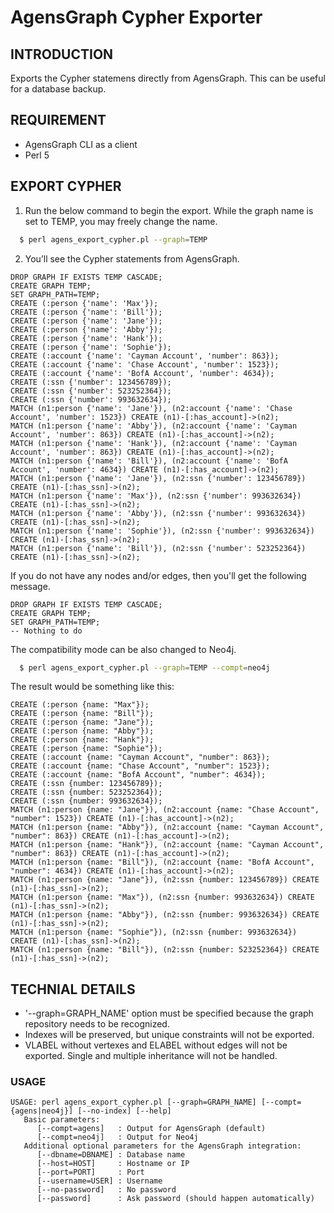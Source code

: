 # AgensGraph Cypher Exporter

## INTRODUCTION
Exports the Cypher statemens directly from AgensGraph. This can be useful for a database backup.

## REQUIREMENT
* AgensGraph CLI as a client
* Perl 5

## EXPORT CYPHER
1. Run the below command to begin the export. While the graph name is set to TEMP, you may freely change the name.

```sh
  $ perl agens_export_cypher.pl --graph=TEMP
```

2. You’ll see the Cypher statements from AgensGraph.
```
DROP GRAPH IF EXISTS TEMP CASCADE;
CREATE GRAPH TEMP;
SET GRAPH_PATH=TEMP;
CREATE (:person {'name': 'Max'});
CREATE (:person {'name': 'Bill'});
CREATE (:person {'name': 'Jane'});
CREATE (:person {'name': 'Abby'});
CREATE (:person {'name': 'Hank'});
CREATE (:person {'name': 'Sophie'});
CREATE (:account {'name': 'Cayman Account', 'number': 863});
CREATE (:account {'name': 'Chase Account', 'number': 1523});
CREATE (:account {'name': 'BofA Account', 'number': 4634});
CREATE (:ssn {'number': 123456789});
CREATE (:ssn {'number': 523252364});
CREATE (:ssn {'number': 993632634});
MATCH (n1:person {'name': 'Jane'}), (n2:account {'name': 'Chase Account', 'number': 1523}) CREATE (n1)-[:has_account]->(n2);
MATCH (n1:person {'name': 'Abby'}), (n2:account {'name': 'Cayman Account', 'number': 863}) CREATE (n1)-[:has_account]->(n2);
MATCH (n1:person {'name': 'Hank'}), (n2:account {'name': 'Cayman Account', 'number': 863}) CREATE (n1)-[:has_account]->(n2);
MATCH (n1:person {'name': 'Bill'}), (n2:account {'name': 'BofA Account', 'number': 4634}) CREATE (n1)-[:has_account]->(n2);
MATCH (n1:person {'name': 'Jane'}), (n2:ssn {'number': 123456789}) CREATE (n1)-[:has_ssn]->(n2);
MATCH (n1:person {'name': 'Max'}), (n2:ssn {'number': 993632634}) CREATE (n1)-[:has_ssn]->(n2);
MATCH (n1:person {'name': 'Abby'}), (n2:ssn {'number': 993632634}) CREATE (n1)-[:has_ssn]->(n2);
MATCH (n1:person {'name': 'Sophie'}), (n2:ssn {'number': 993632634}) CREATE (n1)-[:has_ssn]->(n2);
MATCH (n1:person {'name': 'Bill'}), (n2:ssn {'number': 523252364}) CREATE (n1)-[:has_ssn]->(n2);
```

If you do not have any nodes and/or edges, then you'll get the following message.
```
DROP GRAPH IF EXISTS TEMP CASCADE;
CREATE GRAPH TEMP;
SET GRAPH_PATH=TEMP;
-- Nothing to do
```

The compatibility mode can be also changed to Neo4j.
```sh
  $ perl agens_export_cypher.pl --graph=TEMP --compt=neo4j
```

The result would be something like this:
```
CREATE (:person {name: "Max"});
CREATE (:person {name: "Bill"});
CREATE (:person {name: "Jane"});
CREATE (:person {name: "Abby"});
CREATE (:person {name: "Hank"});
CREATE (:person {name: "Sophie"});
CREATE (:account {name: "Cayman Account", "number": 863});
CREATE (:account {name: "Chase Account", "number": 1523});
CREATE (:account {name: "BofA Account", "number": 4634});
CREATE (:ssn {number: 123456789});
CREATE (:ssn {number: 523252364});
CREATE (:ssn {number: 993632634});
MATCH (n1:person {name: "Jane"}), (n2:account {name: "Chase Account", "number": 1523}) CREATE (n1)-[:has_account]->(n2);
MATCH (n1:person {name: "Abby"}), (n2:account {name: "Cayman Account", "number": 863}) CREATE (n1)-[:has_account]->(n2);
MATCH (n1:person {name: "Hank"}), (n2:account {name: "Cayman Account", "number": 863}) CREATE (n1)-[:has_account]->(n2);
MATCH (n1:person {name: "Bill"}), (n2:account {name: "BofA Account", "number": 4634}) CREATE (n1)-[:has_account]->(n2);
MATCH (n1:person {name: "Jane"}), (n2:ssn {number: 123456789}) CREATE (n1)-[:has_ssn]->(n2);
MATCH (n1:person {name: "Max"}), (n2:ssn {number: 993632634}) CREATE (n1)-[:has_ssn]->(n2);
MATCH (n1:person {name: "Abby"}), (n2:ssn {number: 993632634}) CREATE (n1)-[:has_ssn]->(n2);
MATCH (n1:person {name: "Sophie"}), (n2:ssn {number: 993632634}) CREATE (n1)-[:has_ssn]->(n2);
MATCH (n1:person {name: "Bill"}), (n2:ssn {number: 523252364}) CREATE (n1)-[:has_ssn]->(n2);
```

## TECHNIAL DETAILS
* '--graph=GRAPH_NAME' option must be specified because the graph repository needs to be recognized.
* Indexes will be preserved, but unique constraints will not be exported.
* VLABEL without vertexes and ELABEL without edges will not be exported. Single and multiple inheritance will not be handled.

### USAGE
```
USAGE: perl agens_export_cypher.pl [--graph=GRAPH_NAME] [--compt={agens|neo4j}] [--no-index] [--help]
   Basic parameters:
      [--compt=agens]   : Output for AgensGraph (default)
      [--compt=neo4j]   : Output for Neo4j
   Additional optional parameters for the AgensGraph integration:
      [--dbname=DBNAME] : Database name
      [--host=HOST]     : Hostname or IP
      [--port=PORT]     : Port
      [--username=USER] : Username
      [--no-password]   : No password
      [--password]      : Ask password (should happen automatically)
```
